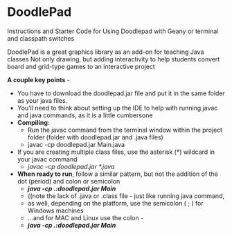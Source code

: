 # DoodlePad
Instructions and Starter Code for Using Doodlepad with Geany or terminal and classpath switches

DoodlePad is a great graphics library as an add-on for teaching Java classes
Not only drawing, but adding interactivity to help students convert board and grid-type games to an interactive project 

**A couple key points** - 
* You have to download the doodlepad.jar file and put it in the same folder as your java files.
* You'll need to think about setting up the IDE to help with running javac and java commands, as it is a little cumbersone
* **Compiling**:
  * Run the javac command from the terminal window within the project folder (folder with doodlepad.jar and .java files)
  * javac -cp doodlepad.jar Main.java
* If you are creating multiple class files, use the asterisk (*) wildcard in your javac command
  * _javac -cp doodlepad.jar *.java_
* **When ready to run**, follow a similar pattern, but not the addition of the dot (period) and colon or semicolon
  * ***java -cp .:doodlepad.jar Main***
   * ((note the lack of .java or .class file - just like running java command,
   * as well, depending on the platform, use the semicolon ( ; ) for Windows machines
   * ...and for MAC and Linux use the colon -
  * ***java -cp .:doodlepad.jar Main***
